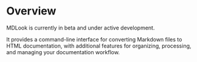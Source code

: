 # Overview

MDLook is currently in beta and under active development.

It provides a command-line interface for converting Markdown files to HTML documentation, with additional features for organizing, processing, and managing your documentation workflow.
